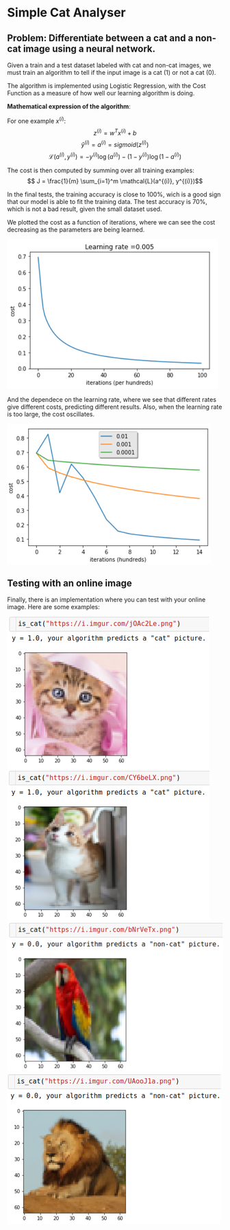 # Simple Cat Analyser

## Problem: Differentiate between a cat and a non-cat image using a neural network.

Given a train and a test dataset labeled with cat and non-cat images, we must train an algorithm to tell if the input image is a cat (1) or not a cat (0).

The algorithm is implemented using Logistic Regression, with the Cost Function as a measure of how well our learning algorithm is doing.

**Mathematical expression of the algorithm**:

For one example $x^{(i)}$:
$$z^{(i)} = w^T x^{(i)} + b$$ 
$$\hat{y}^{(i)} = a^{(i)} = sigmoid(z^{(i)})$$ 
$$ \mathcal{L}(a^{(i)}, y^{(i)}) =  - y^{(i)}  \log(a^{(i)}) - (1-y^{(i)} )  \log(1-a^{(i)})$$

The cost is then computed by summing over all training examples:
$$ J = \frac{1}{m} \sum_{i=1}^m \mathcal{L}(a^{(i)}, y^{(i)})$$

In the final tests, the training accuracy is close to 100%, wich is a good sign that our model is able to fit the training data. The test accuracy is 70%, which is not a bad result, given the small dataset used. 

We plotted the cost as a function of iterations, where we can see the cost decreasing as the parameters are being learned. 

![](image/cost_vs_it.png)

And the dependece on the learning rate, where we see that different rates give different costs, predicting different results. Also, when the learning rate is too large, the cost oscillates.

![](image/learning_rate_depen.png)

## Testing with an online image

Finally, there is an implementation where you can test with your online image. Here are some examples:

![](image/is_cat1.png )
![](image/is_cat2.png )
![](image/is_cat3.png )
![](image/is_cat4.png )

